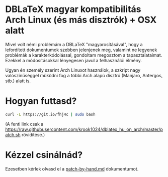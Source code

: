 # DBLaTeX magyar kompatibilitás Arch Linux (és más disztrók) + OSX alatt

Mivel volt némi problémám a DBLaTeX "magyarosításával", hogy a lefordított dokumentumok
szebben jelenjenek meg, valamint ne legyenek problémák a karakterkódolással, gondoltam
megosztom a tapasztalataimat. Ezekkel a módosításokkal lényegesen javul a felhasználói
élmény.

Ugyan én személy szerint Arch Linuxot használok, a szkript nagy valószínűséggel működni
fog a többi Arch alapú disztró (Manjaro, Antergos, stb.) alatt is.

# Hogyan futtasd?

```bash
curl -L https://git.io/fhj4c | sudo bash
```

(A fenti link csak a https://raw.githubusercontent.com/krook1024/dblatex_hu_on_arch/master/patch.sh rövidítése.)

# Kézzel csinálnád?

Ezesetben kérlek olvasd el a [patch-by-hand.md](patch-by-hand.md) dokumentumot.

